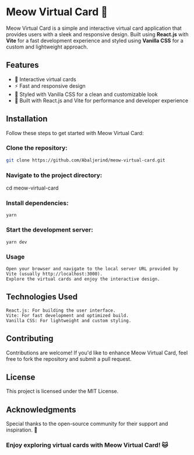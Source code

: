 # Meow Virtual Card 🐾

Meow Virtual Card is a simple and interactive virtual card application that provides users with a sleek and responsive design. Built using **React.js** with **Vite** for a fast development experience and styled using **Vanilla CSS** for a custom and lightweight approach.

## Features

- 🐾 Interactive virtual cards
- ⚡ Fast and responsive design
- 🎨 Styled with Vanilla CSS for a clean and customizable look
- 🚀 Built with React.js and Vite for performance and developer experience

## Installation

Follow these steps to get started with Meow Virtual Card:

### Clone the repository:

```bash
git clone https://github.com/Abaljerind/meow-virtual-card.git
```

### Navigate to the project directory:

cd meow-virtual-card

### Install dependencies:

    yarn

### Start the development server:

    yarn dev

### Usage

    Open your browser and navigate to the local server URL provided by Vite (usually http://localhost:3000).
    Explore the virtual cards and enjoy the interactive design.

## Technologies Used

    React.js: For building the user interface.
    Vite: For fast development and optimized build.
    Vanilla CSS: For lightweight and custom styling.

## Contributing

Contributions are welcome! If you'd like to enhance Meow Virtual Card, feel free to fork the repository and submit a pull request.

## License

This project is licensed under the MIT License.

## Acknowledgments

Special thanks to the open-source community for their support and inspiration. 💖

### Enjoy exploring virtual cards with Meow Virtual Card! 🐱
